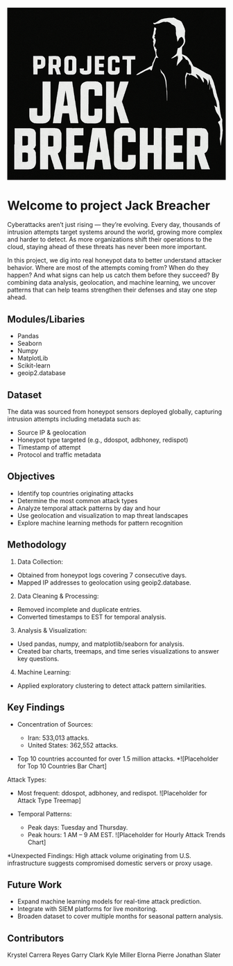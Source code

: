 ![screenshots](images/JackBreacher.png)

# Welcome to project Jack Breacher 

Cyberattacks aren’t just rising — they’re evolving. Every day, thousands of intrusion attempts target systems around the world, growing more complex and harder to detect. As more organizations shift their operations to the cloud, staying ahead of these threats has never been more important.

In this project, we dig into real honeypot data to better understand attacker behavior. Where are most of the attempts coming from? When do they happen? And what signs can help us catch them before they succeed? By combining data analysis, geolocation, and machine learning, we uncover patterns that can help teams strengthen their defenses and stay one step ahead.


## Modules/Libaries 
* Pandas
* Seaborn
* Numpy
* MatplotLib
* Scikit-learn
* geoip2.database

## Dataset

The data was sourced from honeypot sensors deployed globally, capturing intrusion attempts including metadata such as:

* Source IP & geolocation
* Honeypot type targeted (e.g., ddospot, adbhoney, redispot)
* Timestamp of attempt
* Protocol and traffic metadata

## Objectives 

* Identify top countries originating attacks
* Determine the most common attack types
* Analyze temporal attack patterns by day and hour
* Use geolocation and visualization to map threat landscapes
* Explore machine learning methods for pattern recognition

## Methodology 
1. Data Collection:
  * Obtained from honeypot logs covering 7 consecutive days.
  * Mapped IP addresses to geolocation using geoip2.database.

2. Data Cleaning & Processing:
  * Removed incomplete and duplicate entries.
  * Converted timestamps to EST for temporal analysis.

3. Analysis & Visualization:
  * Used pandas, numpy, and matplotlib/seaborn for analysis.
  * Created bar charts, treemaps, and time series visualizations to answer key questions.

4. Machine Learning:
  * Applied exploratory clustering to detect attack pattern similarities.

## Key Findings 

* Concentration of Sources:
  * Iran: 533,013 attacks.
  * United States: 362,552 attacks.

* Top 10 countries accounted for over 1.5 million attacks.
  *![Placeholder for Top 10 Countries Bar Chart]

Attack Types:
  * Most frequent: ddospot, adbhoney, and redispot.
![Placeholder for Attack Type Treemap]

* Temporal Patterns:
  * Peak days: Tuesday and Thursday.
  * Peak hours: 1 AM – 9 AM EST.
![Placeholder for Hourly Attack Trends Chart]

*Unexpected Findings:
High attack volume originating from U.S. infrastructure suggests compromised domestic servers or proxy usage.

## Future Work
* Expand machine learning models for real-time attack prediction.
* Integrate with SIEM platforms for live monitoring.
* Broaden dataset to cover multiple months for seasonal pattern analysis.

## Contributors
Krystel Carrera Reyes
Garry Clark
Kyle Miller
Elorna Pierre
Jonathan Slater